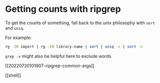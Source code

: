 # Getting counts with ripgrep

To get the counts of something, fall back to the unix philosophy with `sort` and `uniq`.

For example:
```sh
rg -IN import | rg -IN library-name | sort | uniq -c | sort -n
```

`grep -v` might also be helpful here to exclude words

[[20220720101907-ripgrep-common-args]]

[[shell]]
